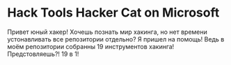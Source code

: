 # Hack Tools Hacker Cat on Microsoft
Привет юный хакер!
Хочешь познать мир хакинга, но нет времени устонавливать все репозитории отдельно? 
Я пришел на помощь! Ведь в моём репозитории собранны 19 инструментов хакинга! Предстовляешь?! 19 в 1!
